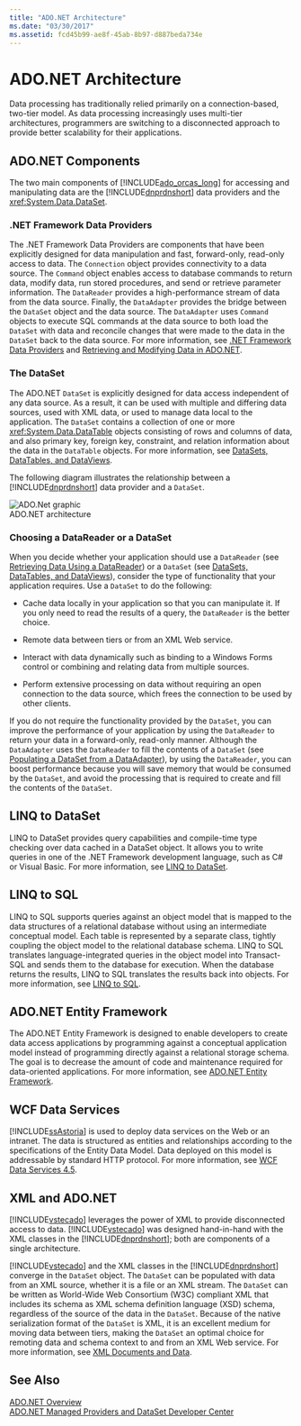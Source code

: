 ```yaml
---
title: "ADO.NET Architecture"
ms.date: "03/30/2017"
ms.assetid: fcd45b99-ae8f-45ab-8b97-d887beda734e
---
```

# ADO.NET Architecture
Data processing has traditionally relied primarily on a connection-based, two-tier model. As data processing increasingly uses multi-tier architectures, programmers are switching to a disconnected approach to provide better scalability for their applications.  
  
## ADO.NET Components  
 The two main components of [!INCLUDE[ado_orcas_long](../../../../includes/ado-orcas-long-md.md)] for accessing and manipulating data are the [!INCLUDE[dnprdnshort](../../../../includes/dnprdnshort-md.md)] data providers and the <xref:System.Data.DataSet>.  
  
### .NET Framework Data Providers  
 The .NET Framework Data Providers are components that have been explicitly designed for data manipulation and fast, forward-only, read-only access to data. The `Connection` object provides connectivity to a data source. The `Command` object enables access to database commands to return data, modify data, run stored procedures, and send or retrieve parameter information. The `DataReader` provides a high-performance stream of data from the data source. Finally, the `DataAdapter` provides the bridge between the `DataSet` object and the data source. The `DataAdapter` uses `Command` objects to execute SQL commands at the data source to both load the `DataSet` with data and reconcile changes that were made to the data in the `DataSet` back to the data source. For more information, see [.NET Framework Data Providers](../../../../docs/framework/data/adonet/data-providers.md) and [Retrieving and Modifying Data in ADO.NET](../../../../docs/framework/data/adonet/retrieving-and-modifying-data.md).  
  
### The DataSet  
 The ADO.NET `DataSet` is explicitly designed for data access independent of any data source. As a result, it can be used with multiple and differing data sources, used with XML data, or used to manage data local to the application. The `DataSet` contains a collection of one or more <xref:System.Data.DataTable> objects consisting of rows and columns of data, and also primary key, foreign key, constraint, and relation information about the data in the `DataTable` objects. For more information, see [DataSets, DataTables, and DataViews](../../../../docs/framework/data/adonet/dataset-datatable-dataview/index.md).  
  
 The following diagram illustrates the relationship between a [!INCLUDE[dnprdnshort](../../../../includes/dnprdnshort-md.md)] data provider and a `DataSet`.  
  
 ![ADO.Net graphic](../../../../docs/framework/data/adonet/media/ado-1-bpuedev11.png "ado_1_bpuedev11")  
ADO.NET architecture  
  
### Choosing a DataReader or a DataSet  
 When you decide whether your application should use a `DataReader` (see [Retrieving Data Using a DataReader](../../../../docs/framework/data/adonet/retrieving-data-using-a-datareader.md)) or a `DataSet` (see [DataSets, DataTables, and DataViews](../../../../docs/framework/data/adonet/dataset-datatable-dataview/index.md)), consider the type of functionality that your application requires. Use a `DataSet` to do the following:  
  
-   Cache data locally in your application so that you can manipulate it. If you only need to read the results of a query, the `DataReader` is the better choice.  
  
-   Remote data between tiers or from an XML Web service.  
  
-   Interact with data dynamically such as binding to a Windows Forms control or combining and relating data from multiple sources.  
  
-   Perform extensive processing on data without requiring an open connection to the data source, which frees the connection to be used by other clients.  
  
 If you do not require the functionality provided by the `DataSet`, you can improve the performance of your application by using the `DataReader` to return your data in a forward-only, read-only manner. Although the `DataAdapter` uses the `DataReader` to fill the contents of a `DataSet` (see [Populating a DataSet from a DataAdapter](../../../../docs/framework/data/adonet/populating-a-dataset-from-a-dataadapter.md)), by using the `DataReader`, you can boost performance because you will save memory that would be consumed by the `DataSet`, and avoid the processing that is required to create and fill the contents of the `DataSet`.  
  
## LINQ to DataSet  
 LINQ to DataSet provides query capabilities and compile-time type checking over data cached in a DataSet object. It allows you to write queries in one of the .NET Framework development language, such as C# or Visual Basic. For more information, see [LINQ to DataSet](../../../../docs/framework/data/adonet/linq-to-dataset.md).  
  
## LINQ to SQL  
 LINQ to SQL supports queries against an object model that is mapped to the data structures of a relational database without using an intermediate conceptual model. Each table is represented by a separate class, tightly coupling the object model to the relational database schema. LINQ to SQL translates language-integrated queries in the object model into Transact-SQL and sends them to the database for execution. When the database returns the results, LINQ to SQL translates the results back into objects. For more information, see [LINQ to SQL](../../../../docs/framework/data/adonet/sql/linq/index.md).  
  
## ADO.NET Entity Framework  
 The ADO.NET Entity Framework is designed to enable developers to create data access applications by programming against a conceptual application model instead of programming directly against a relational storage schema. The goal is to decrease the amount of code and maintenance required for data-oriented applications. For more information, see [ADO.NET Entity Framework](../../../../docs/framework/data/adonet/ef/index.md).  
  
## WCF Data Services  
 [!INCLUDE[ssAstoria](../../../../includes/ssastoria-md.md)] is used to deploy data services on the Web or an intranet. The data is structured as entities and relationships according to the specifications of the Entity Data Model. Data deployed on this model is addressable by standard HTTP protocol. For more information, see [WCF Data Services 4.5](../../../../docs/framework/data/wcf/index.md).  
  
## XML and ADO.NET  
 [!INCLUDE[vstecado](../../../../includes/vstecado-md.md)] leverages the power of XML to provide disconnected access to data. [!INCLUDE[vstecado](../../../../includes/vstecado-md.md)] was designed hand-in-hand with the XML classes in the [!INCLUDE[dnprdnshort](../../../../includes/dnprdnshort-md.md)]; both are components of a single architecture.  
  
 [!INCLUDE[vstecado](../../../../includes/vstecado-md.md)] and the XML classes in the [!INCLUDE[dnprdnshort](../../../../includes/dnprdnshort-md.md)] converge in the `DataSet` object. The `DataSet` can be populated with data from an XML source, whether it is a file or an XML stream. The `DataSet` can be written as World-Wide Web Consortium (W3C) compliant XML that includes its schema as XML schema definition language (XSD) schema, regardless of the source of the data in the `DataSet`. Because of the native serialization format of the `DataSet` is XML, it is an excellent medium for moving data between tiers, making the `DataSet` an optimal choice for remoting data and schema context to and from an XML Web service. For more information, see [XML Documents and Data](../../../../docs/standard/data/xml/index.md).  
  
## See Also  
 [ADO.NET Overview](../../../../docs/framework/data/adonet/ado-net-overview.md)  
 [ADO.NET Managed Providers and DataSet Developer Center](https://go.microsoft.com/fwlink/?LinkId=217917)
